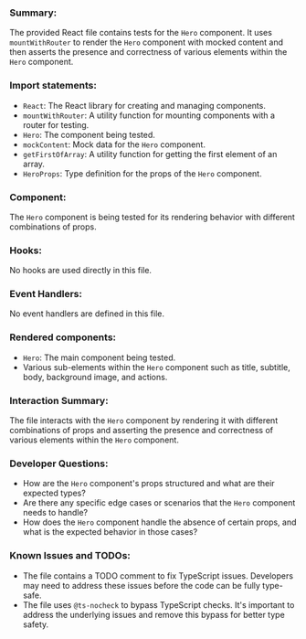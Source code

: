 ### Summary:
The provided React file contains tests for the `Hero` component. It uses `mountWithRouter` to render the `Hero` component with mocked content and then asserts the presence and correctness of various elements within the `Hero` component.

### Import statements:
- `React`: The React library for creating and managing components.
- `mountWithRouter`: A utility function for mounting components with a router for testing.
- `Hero`: The component being tested.
- `mockContent`: Mock data for the `Hero` component.
- `getFirstOfArray`: A utility function for getting the first element of an array.
- `HeroProps`: Type definition for the props of the `Hero` component.

### Component:
The `Hero` component is being tested for its rendering behavior with different combinations of props.

### Hooks:
No hooks are used directly in this file.

### Event Handlers:
No event handlers are defined in this file.

### Rendered components:
- `Hero`: The main component being tested.
- Various sub-elements within the `Hero` component such as title, subtitle, body, background image, and actions.

### Interaction Summary:
The file interacts with the `Hero` component by rendering it with different combinations of props and asserting the presence and correctness of various elements within the `Hero` component.

### Developer Questions:
- How are the `Hero` component's props structured and what are their expected types?
- Are there any specific edge cases or scenarios that the `Hero` component needs to handle?
- How does the `Hero` component handle the absence of certain props, and what is the expected behavior in those cases?

### Known Issues and TODOs:
- The file contains a TODO comment to fix TypeScript issues. Developers may need to address these issues before the code can be fully type-safe.
- The file uses `@ts-nocheck` to bypass TypeScript checks. It's important to address the underlying issues and remove this bypass for better type safety.